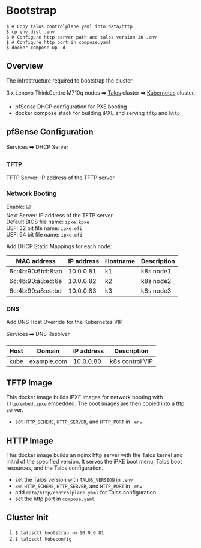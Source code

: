 # Bootstrap

```
$ # Copy talos controlplane.yaml into data/http
$ cp env.dist .env
$ # Configure http server path and talos version in .env
$ # Configure http port in compose.yaml
$ docker compose up -d
```

## Overview

The infrastructure required to bootstrap the cluster.

3 x Lenovo ThinkCentre M710q nodes :arrow_right: [Talos](https://www.talos.dev)
cluster :arrow_right: [Kubernetes](https://kubernetes.io) cluster.

- pfSense DHCP configuration for PXE booting
- docker compose stack for building iPXE and serving `tftp` and `http`

## pfSense Configuration

Services :arrow_right: DHCP Server

### TFTP

TFTP Server: IP address of the TFTP server

### Network Booting

Enable: :ballot_box_with_check:\
Next Server: IP address of the TFTP server\
Default BIOS file name: `ipxe.kpxe`\
UEFI 32 bit file name: `ipxe.efi`\
UEFI 64 bit file name: `ipxe.efi`

Add DHCP Static Mappings for each node:

| MAC address       | IP address | Hostname | Description |
| ----------------- | ---------- | -------- | ----------- |
| 6c:4b:90:6b:b8:ab | 10.0.0.81  | k1       | k8s node1   |
| 6c:4b:90:a8:ed:6e | 10.0.0.82  | k2       | k8s node2   |
| 6c:4b:90:a8:ee:bd | 10.0.0.83  | k3       | k8s node3   |

### DNS

Add DNS Host Override for the Kubernetes VIP

Services :arrow_right: DNS Resolver

| Host | Domain      | IP address | Description     |
| ---- | ----------- | ---------- | --------------- |
| kube | example.com | 10.0.0.80  | k8s control VIP |

## TFTP Image

This docker image builds iPXE images for network booting with `tftp/embed.ipxe`
embedded. The boot images are then copied into a tftp server.

- set `HTTP_SCHEME`, `HTTP_SERVER`, and `HTTP_PORT` in `.env`

## HTTP Image

This docker image builds an nginx http server with the Talos kernel and initrd
of the specified version. It serves the iPXE boot menu, Talos boot resources,
and the Talos configuration.

- set the Talos version with `TALOS_VERSION` in `.env`
- set `HTTP_SCHEME`, `HTTP_SERVER`, and `HTTP_PORT` in `.env`
- add `data/http/controlplane.yaml` for Talos configuration
- set the http port in `compose.yaml`

## Cluster Init

1. `$ talosctl bootstrap -n 10.0.0.81`
2. `$ talosctl kubeconfig`
